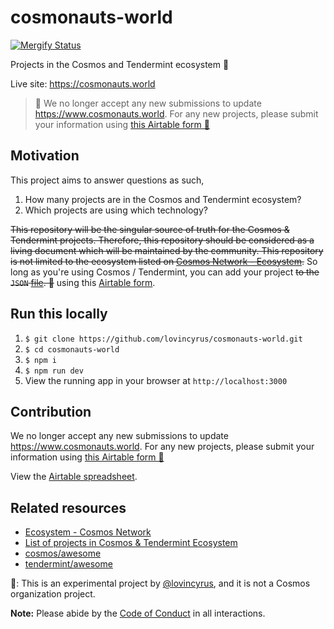 # cosmonauts-world

[![Mergify Status](https://img.shields.io/endpoint.svg?url=https://gh.mergify.io/badges/lovincyrus/cosmonauts-world)](https://mergify.io)

Projects in the Cosmos and Tendermint ecosystem 🌌

Live site: https://cosmonauts.world

> 🔔 We no longer accept any new submissions to update https://www.cosmonauts.world. For any new projects, please submit your information using [this Airtable form 📮](https://airtable.com/shrHJJ4U4ChUxjILk)

## Motivation

This project aims to answer questions as such,

1. How many projects are in the Cosmos and Tendermint ecosystem?
2. Which projects are using which technology?

~~This repository will be the singular source of truth for the Cosmos & Tendermint projects. Therefore, this repository should be considered as a living document which will be maintained by the community. This repository is not limited to the ecosystem listed on [Cosmos Network - Ecosystem](https://cosmos.network/ecosystem).~~ So long as you're using Cosmos / Tendermint, you can add your project ~~to the `JSON` [file](/data/posts-manifest.js). 🌌~~ using this [Airtable form](https://airtable.com/shrHJJ4U4ChUxjILk).

## Run this locally

1. `$ git clone https://github.com/lovincyrus/cosmonauts-world.git`
2. `$ cd cosmonauts-world`
3. `$ npm i`
4. `$ npm run dev`
5. View the running app in your browser at `http://localhost:3000`

## Contribution

We no longer accept any new submissions to update https://www.cosmonauts.world. For any new projects, please submit your information using [this Airtable form 📮](https://airtable.com/shrHJJ4U4ChUxjILk)

View the [Airtable spreadsheet](https://airtable.com/shrapBPVHSLsfhKzk/tblii5D2VeOOFZA4c/viwDRWlFKDPpHZOII).

## Related resources

- [Ecosystem - Cosmos Network](https://cosmos.network/ecosystem)
- [List of projects in Cosmos & Tendermint Ecosystem](https://forum.cosmos.network/t/list-of-projects-in-cosmos-tendermint-ecosystem/243)
- [cosmos/awesome](https://github.com/cosmos/awesome)
- [tendermint/awesome](https://github.com/tendermint/awesome)

📣: This is an experimental project by [@lovincyrus](https://github.com/lovincyrus), and it is not a Cosmos organization project.

**Note:** Please abide by the [Code of Conduct](CODE_OF_CONDUCT.md) in all interactions.
